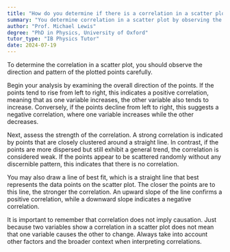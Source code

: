 ```yaml
---
title: "How do you determine if there is a correlation in a scatter plot?"
summary: "You determine correlation in a scatter plot by observing the direction and pattern of the plotted points."
author: "Prof. Michael Lewis"
degree: "PhD in Physics, University of Oxford"
tutor_type: "IB Physics Tutor"
date: 2024-07-19
---
```


To determine the correlation in a scatter plot, you should observe the direction and pattern of the plotted points carefully.

Begin your analysis by examining the overall direction of the points. If the points tend to rise from left to right, this indicates a positive correlation, meaning that as one variable increases, the other variable also tends to increase. Conversely, if the points decline from left to right, this suggests a negative correlation, where one variable increases while the other decreases.

Next, assess the strength of the correlation. A strong correlation is indicated by points that are closely clustered around a straight line. In contrast, if the points are more dispersed but still exhibit a general trend, the correlation is considered weak. If the points appear to be scattered randomly without any discernible pattern, this indicates that there is no correlation.

You may also draw a line of best fit, which is a straight line that best represents the data points on the scatter plot. The closer the points are to this line, the stronger the correlation. An upward slope of the line confirms a positive correlation, while a downward slope indicates a negative correlation.

It is important to remember that correlation does not imply causation. Just because two variables show a correlation in a scatter plot does not mean that one variable causes the other to change. Always take into account other factors and the broader context when interpreting correlations.
    